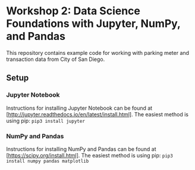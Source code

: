 # Workshop 2: Data Science Foundations with Jupyter, NumPy, and Pandas
This repository contains example code for working with parking meter and transaction data from City of San Diego.

## Setup

### Jupyter Notebook

Instructions for installing Jupyter Notebook can be found at [http://jupyter.readthedocs.io/en/latest/install.html].  The easiest method is using pip: `pip3 install jupyter`

### NumPy and Pandas

Instructions for installing NumPy and Pandas can be found at [https://scipy.org/install.html].  The easiest method is using pip: `pip3 install numpy pandas matplotlib`




